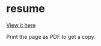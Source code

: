 resume
======

[View it here](http://sherlockkenan.github.io/resume/)

Print the page as PDF to get a copy.


